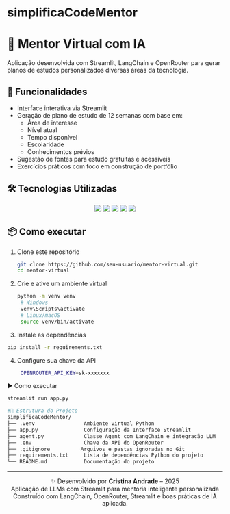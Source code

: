 # simplificaCodeMentor

# 🧠 Mentor Virtual com IA

Aplicação desenvolvida com  Streamlit, LangChain e OpenRouter para gerar planos de estudos personalizados diversas áreas da tecnologia.

## 🚀 Funcionalidades

- Interface interativa via Streamlit
- Geração de plano de estudo de 12 semanas com base em:
  - Área de interesse
  - Nível atual
  - Tempo disponível
  - Escolaridade
  - Conhecimentos prévios
- Sugestão de fontes para estudo gratuitas e acessíveis
- Exercícios práticos com foco em construção de portfólio

## 🛠️ Tecnologias Utilizadas
  <p align="center">
  <img src="https://img.shields.io/badge/Streamlit-FF4B4B?style=for-the-badge&logo=Streamlit&logoColor=white" />

  <img src="https://img.shields.io/badge/LangChain-1C3C3C.svg?style=for-the-badge&logo=LangChain&logoColor=white" />
  
  <img src="https://img.shields.io/badge/Python-FFD43B?style=for-the-badge&logo=python&logoColor=blue" />
  <img src="https://img.shields.io/badge/VSCode-0078D4?style=for-the-badge&logo=visual%20studio%20code&logoColor=white" />
 <img src="https://img.shields.io/badge/OpenAI-412991.svg?style=for-the-badge&logo=OpenAI&logoColor=white" />

  
</p>

## 📦 Como executar

1. Clone este repositório
   ```bash
   git clone https://github.com/seu-usuario/mentor-virtual.git
   cd mentor-virtual

2. Crie e ative um ambiente virtual
   ```bash
   python -m venv venv
    # Windows
    venv\Scripts\activate
    # Linux/macOS
    source venv/bin/activate

 3. Instale as dependências
   ```bash
pip install -r requirements.txt
```

4. Configure sua chave da API
   ```bash
    OPENROUTER_API_KEY=sk-xxxxxxx

▶️ Como executar
   ```bash
streamlit run app.py
````
 ```bash
#📁 Estrutura do Projeto
simplificaCodeMentor/
├── .venv                Ambiente virtual Python 
├── app.py               Configuração da Interface Streamlit
├── agent.py             Classe Agent com LangChain e integração LLM
├── .env                 Chave da API do OpenRouter 
├── .gitignore          Arquivos e pastas ignoradas no Git 
├── requirements.txt     Lista de dependências Python do projeto
└── README.md            Documentação do projeto

````
 
---

<div align="center">

✨ Desenvolvido por **Cristina Andrade** – 2025  
Aplicação de LLMs com Streamlit para mentoria inteligente personalizada
Construído com LangChain, OpenRouter, Streamlit e boas práticas de IA aplicada.



</div>
